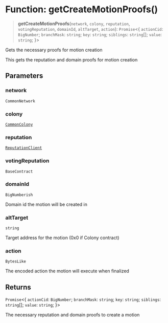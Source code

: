 # Function: getCreateMotionProofs()

> **getCreateMotionProofs**(`network`, `colony`, `reputation`, `votingReputation`, `domainId`, `altTarget`, `action`): `Promise`\<\{ `actionCid`: `BigNumber`; `branchMask`: `string`; `key`: `string`; `siblings`: `string`[]; `value`: `string`; \}\>

Gets the necessary proofs for motion creation

This gets the reputation and domain proofs for motion creation

## Parameters

### network

`CommonNetwork`

### colony

[`CommonColony`](../interfaces/CommonColony.md)

### reputation

[`ReputationClient`](../classes/ReputationClient.md)

### votingReputation

`BaseContract`

### domainId

`BigNumberish`

Domain id the motion will be created in

### altTarget

`string`

Target address for the motion (0x0 if Colony contract)

### action

`BytesLike`

The encoded action the motion will execute when finalized

## Returns

`Promise`\<\{ `actionCid`: `BigNumber`; `branchMask`: `string`; `key`: `string`; `siblings`: `string`[]; `value`: `string`; \}\>

The necessary reputation and domain proofs to create a motion
